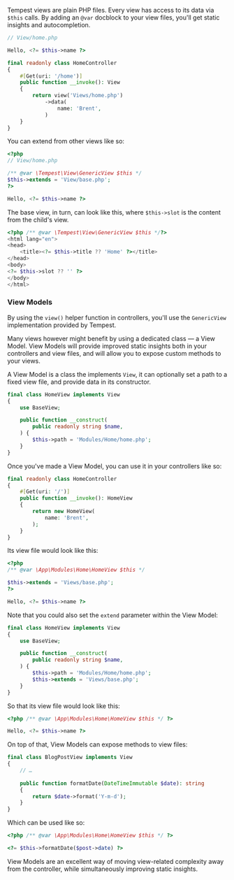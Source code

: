 Tempest views are plain PHP files. Every view has access to its data via `$this` calls. By adding an `@var` docblock to your view files, you'll get static insights and autocompletion.

```php
// View/home.php

Hello, <?= $this->name ?>
```

```php
final readonly class HomeController
{
    #[Get(uri: '/home')]
    public function __invoke(): View
    {
        return view('Views/home.php')
            ->data(
                name: 'Brent',
            )
    }
}
```

You can extend from other views like so:

```php
<?php 
// View/home.php

/** @var \Tempest\View\GenericView $this */ 
$this->extends = 'View/base.php';
?>

Hello, <?= $this->name ?>
```

The base view, in turn, can look like this, where `$this->slot` is the content from the child's view.

```php
<?php /** @var \Tempest\View\GenericView $this */?>
<html lang="en">
<head>
    <title><?= $this->title ?? 'Home' ?></title>
</head>
<body>
<?= $this->slot ?? '' ?>
</body>
</html>
```

### View Models

By using the `view()` helper function in controllers, you'll use the `GenericView` implementation provided by Tempest.

Many views however might benefit by using a dedicated class — a View Model. View Models will provide improved static insights both in your controllers and view files, and will allow you to expose custom methods to your views.

A View Model is a class the implements `View`, it can optionally set a path to a fixed view file, and provide data in its constructor. 

```php
final class HomeView implements View
{
    use BaseView;

    public function __construct(
        public readonly string $name,
    ) {
        $this->path = 'Modules/Home/home.php';
    }
}
```

Once you've made a View Model, you can use it in your controllers like so:

```php
final readonly class HomeController
{
    #[Get(uri: '/')]
    public function __invoke(): HomeView
    {
        return new HomeView(
            name: 'Brent',
        );
    }
}
```

Its view file would look like this:

```php
<?php
/** @var \App\Modules\Home\HomeView $this */

$this->extends = 'Views/base.php';
?>

Hello, <?= $this->name ?>
```

Note that you could also set the `extend` parameter within the View Model:

```php
final class HomeView implements View
{
    use BaseView;

    public function __construct(
        public readonly string $name,
    ) {
        $this->path = 'Modules/Home/home.php';
        $this->extends = 'Views/base.php';
    }
}
```

So that its view file would look like this:

```php
<?php /** @var \App\Modules\Home\HomeView $this */ ?>

Hello, <?= $this->name ?>
```

On top of that, View Models can expose methods to view files:

```php
final class BlogPostView implements View
{
    // …
    
    public function formatDate(DateTimeImmutable $date): string
    {
        return $date->format('Y-m-d');
    }   
}
```

Which can be used like so:

```php
<?php /** @var \App\Modules\Home\HomeView $this */ ?>

<?= $this->formatDate($post->date) ?>
```

View Models are an excellent way of moving view-related complexity away from the controller, while simultaneously improving static insights.